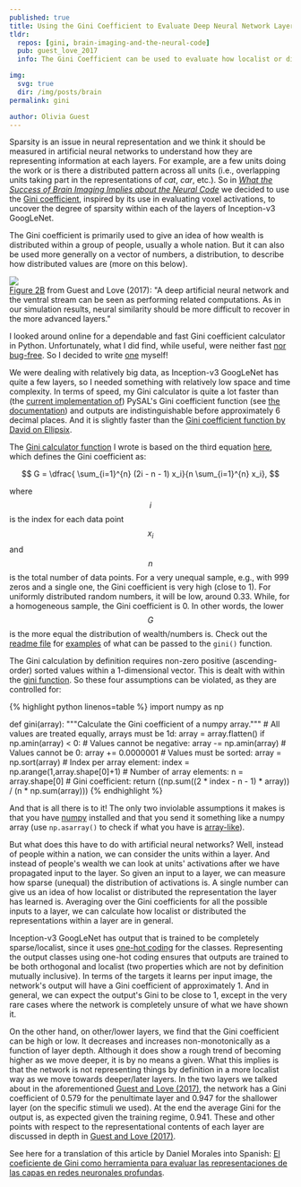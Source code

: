 ```yaml
---
published: true
title: Using the Gini Coefficient to Evaluate Deep Neural Network Layer Representations
tldr:
  repos: [gini, brain-imaging-and-the-neural-code]
  pub: guest_love_2017
  info: The Gini Coefficient can be used to evaluate how localist or distributed a neural network layer is.

img:
  svg: true
  dir: /img/posts/brain
permalink: gini

author: Olivia Guest
---
```


Sparsity is an issue in neural representation and we think it should be measured in artificial neural networks to understand how they are representing information at each layers.
For example, are a few units doing the work or is there a distributed pattern across all units (i.e., overlapping units taking part in the representations of <i>cat</i>, <i>car</i>, etc.).
So in _[What the Success of Brain Imaging Implies about the Neural Code](http://dx.doi.org/10.7554/eLife.21397)_ we decided to use the [Gini coefficient](https://en.wikipedia.org/wiki/Gini_coefficient), inspired by its use in evaluating voxel activations,  to uncover the degree of sparsity within each of the layers of Inception-v3 GoogLeNet.

The Gini coefficient is primarily used to give an idea of how wealth is distributed within a group of people, usually a whole nation.
But it can also be used more generally on a vector of numbers, a distribution, to describe how distributed values are (more on this below).

<div class="float-right figure">
  <object class="image" data="{{ site.baseurl}}{{ page.img.dir }}.svg" type="image/svg+xml">
    <img src="{{ site.baseurl}}{{ page.img.dir }}.png" />
  </object>
  <div class="figure-caption">
  <a href="https://elifesciences.org/content/6/e21397#fig2">Figure 2B</a> from Guest and Love (2017):  "A deep artificial neural network and the ventral stream can be seen as performing related computations. As in our simulation results, neural similarity should be more difficult to recover in the more advanced layers."
  </div>  
</div>

I looked around online for a dependable and fast Gini coefficient calculator in Python. Unfortunately, what I did find, while useful, were neither fast [nor bug-free](http://planspace.org/2013/06/21/how-to-calculate-gini-coefficient-from-raw-data-in-python/). So I decided to write [one](https://github.com/oliviaguest/gini) myself!

We were dealing with relatively big data, as Inception-v3 GoogLeNet has quite a few layers, so I needed something with relatively low space and time complexity.
In terms of speed, my Gini calculator is quite a lot faster than (the [current implementation of](https://github.com/pysal/pysal/issues/855)) PySAL's Gini coefficient function (see  [the documentation](http://pysal.readthedocs.io/en/latest/_modules/pysal/inequality/gini.html)) and outputs are indistinguishable before approximately 6 decimal places. And it is slightly faster than the [Gini coefficient function by David on Ellipsix](http://www.ellipsix.net/blog/2012/11/the-gini-coefficient-for-distribution-inequality.html).

The [Gini calculator function](https://github.com/oliviaguest/gini/blob/master/gini.py) I wrote is based on the third equation [here](http://www.statsdirect.com/help/default.htm#nonparametric_methods/gini.htm), which defines the Gini coefficient as:

$$ G = \dfrac{ \sum_{i=1}^{n} (2i - n - 1) x_i}{n  \sum_{i=1}^{n} x_i}, $$

where $$i$$ is the index for each data point $$x_i$$ and $$n$$ is the total number of data points.
For a very unequal sample, e.g., with 999 zeros and a single one, the Gini coefficient is very high (close to 1). For uniformly distributed random numbers, it will be low, around 0.33. While, for a homogeneous sample, the Gini coefficient is 0. In other words, the lower $$G$$ is the more equal the distribution of wealth/numbers is. Check out the [readme file](https://github.com/oliviaguest/gini/blob/master/README.md) for [examples](https://github.com/oliviaguest/gini/blob/master/README.md#examples) of what can be passed to the ```gini()``` function.

The Gini calculation by definition requires non-zero positive (ascending-order) sorted values within a 1-dimensional vector. This is dealt with within the [gini function](https://github.com/oliviaguest/gini/blob/master/gini.py). So these four assumptions can be violated, as they are controlled for:

{% highlight python linenos=table %}
import numpy as np

def gini(array):
    """Calculate the Gini coefficient of a numpy array."""
    # All values are treated equally, arrays must be 1d:
    array = array.flatten()
    if np.amin(array) < 0:
        # Values cannot be negative:
        array -= np.amin(array)
    # Values cannot be 0:
    array += 0.0000001
    # Values must be sorted:
    array = np.sort(array)
    # Index per array element:
    index = np.arange(1,array.shape[0]+1)
    # Number of array elements:
    n = array.shape[0]
    # Gini coefficient:
    return ((np.sum((2 * index - n  - 1) * array)) / (n * np.sum(array)))
{% endhighlight %}

And that is all there is to it! The only two inviolable assumptions it makes is that you have [numpy](http://www.numpy.org/) installed and that you send it something like a numpy array (use ```np.asarray()``` to check if what you have is [array-like](https://docs.scipy.org/doc/numpy/user/basics.creation.html#converting-python-array-like-objects-to-numpy-arrays)).

But what does this have to do with artificial neural networks? Well, instead of people within a nation, we can consider the units within a layer. And instead of people's wealth we can look at units' activations after we have propagated input to the layer. So given an input to a layer, we can measure how sparse (unequal) the distribution of activations is. A single number can give us an idea of how localist or distributed the representation the layer has learned is. Averaging over the Gini coefficients for all the possible inputs to a layer, we can calculate how localist or distributed the representations within a layer are in general.

Inception-v3 GoogLeNet has output that is trained to be completely sparse/localist, since it uses [one-hot coding](https://en.wikipedia.org/wiki/One-hot) for the classes. Representing the output classes using one-hot coding ensures that outputs are trained to be both orthogonal and localist (two properties which are not by definition mutually inclusive). In terms of the targets it learns per input image, the network's output will have a Gini coefficient of approximately 1. And in general, we can expect the output's Gini to be close to 1, except in the very rare cases where the network is completely unsure of what we have shown it.

On the other hand, on other/lower layers, we find that the Gini coefficient can be high or low. It decreases and increases non-monotonically as a function of layer depth.
Although it does show a rough trend of becoming higher as we move deeper, it is by no means a given.
What this implies is that the network is not representing things by definition in a more localist way as we move towards deeper/later layers.
In the two layers we talked about in the aforementioned [Guest and Love (2017)](http://dx.doi.org/10.7554/eLife.21397), the network has a Gini coefficient of 0.579 for the penultimate layer and  0.947 for the shallower layer (on the specific stimuli we used). At the end the average Gini for the output is, as expected given the training regime, 0.941. These and other points with respect to the representational contents of each layer are discussed in depth in [Guest and Love (2017)](http://dx.doi.org/10.7554/eLife.21397).

See here for a translation of this article by Daniel Morales into Spanish: [El coeficiente de Gini como herramienta para evaluar las representaciones de las capas en redes neuronales profundas](http://www.neuromexico.org/2017/03/18/el-coeficiente-de-gini-como-herramienta-para-evaluar-las-representaciones-de-las-capas-en-redes-neuronales-profundas/).
